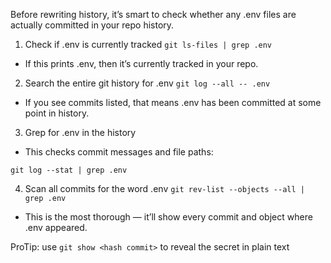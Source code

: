 Before rewriting history, it’s smart to check whether any .env files are actually committed in your repo history.

1. Check if .env is currently tracked
```git ls-files | grep .env```


- If this prints .env, then it’s currently tracked in your repo.

2. Search the entire git history for .env
```git log --all -- .env```

- If you see commits listed, that means .env has been committed at some point in history.

3. Grep for .env in the history

- This checks commit messages and file paths:

```git log --stat | grep .env```

4. Scan all commits for the word .env
```git rev-list --objects --all | grep .env```

- This is the most thorough — it’ll show every commit and object where .env appeared.

ProTip: use ``git show <hash commit>`` to reveal the secret in plain text
